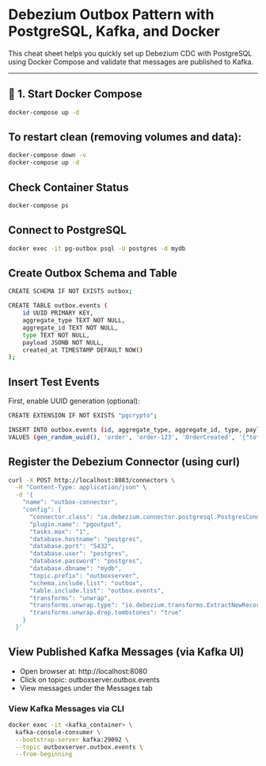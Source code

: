 # Debezium Outbox Pattern with PostgreSQL, Kafka, and Docker

This cheat sheet helps you quickly set up Debezium CDC with PostgreSQL using Docker Compose and validate that messages are published to Kafka.

---

## 🐳 1. Start Docker Compose

```bash
docker-compose up -d
```

## To restart clean (removing volumes and data):

```bash
docker-compose down -v
docker-compose up -d
```

## Check Container Status

```bash
docker-compose ps
```

## Connect to PostgreSQL

```bash
docker exec -it pg-outbox psql -U postgres -d mydb
```

## Create Outbox Schema and Table

```bash
CREATE SCHEMA IF NOT EXISTS outbox;

CREATE TABLE outbox.events (
    id UUID PRIMARY KEY,
    aggregate_type TEXT NOT NULL,
    aggregate_id TEXT NOT NULL,
    type TEXT NOT NULL,
    payload JSONB NOT NULL,
    created_at TIMESTAMP DEFAULT NOW()
);
```

## Insert Test Events

First, enable UUID generation (optional):


```bash
CREATE EXTENSION IF NOT EXISTS "pgcrypto";
```

```bash
INSERT INTO outbox.events (id, aggregate_type, aggregate_id, type, payload)
VALUES (gen_random_uuid(), 'order', 'order-123', 'OrderCreated', '{"total": 49.99}');
```

## Register the Debezium Connector (using curl)

```bash
curl -X POST http://localhost:8083/connectors \
  -H "Content-Type: application/json" \
  -d '{
    "name": "outbox-connector",
    "config": {
      "connector.class": "io.debezium.connector.postgresql.PostgresConnector",
      "plugin.name": "pgoutput",
      "tasks.max": "1",
      "database.hostname": "postgres",
      "database.port": "5432",
      "database.user": "postgres",
      "database.password": "postgres",
      "database.dbname": "mydb",
      "topic.prefix": "outboxserver",
      "schema.include.list": "outbox",
      "table.include.list": "outbox.events",
      "transforms": "unwrap",
      "transforms.unwrap.type": "io.debezium.transforms.ExtractNewRecordState",
      "transforms.unwrap.drop.tombstones": "true"
    }
  }'
```

## View Published Kafka Messages (via Kafka UI)

- Open browser at: http://localhost:8080
- Click on topic: outboxserver.outbox.events
- View messages under the Messages tab

### View Kafka Messages via CLI
```bash
docker exec -it <kafka_container> \
  kafka-console-consumer \
  --bootstrap-server kafka:29092 \
  --topic outboxserver.outbox.events \
  --from-beginning

```

